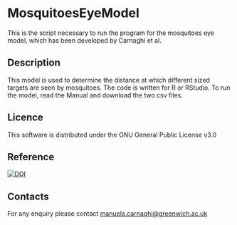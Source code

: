 # MosquitoesEyeModel
This is the script necessary to run the program for the mosquitoes eye model, which has been developed by Carnaghi et al.

## Description
This model is used to determine the distance at which different sized targets are seen by mosquitoes.
The code is written for R or RStudio. To run the model, read the Manual and download the two csv files.

## Licence
This software is distributed under the GNU General Public License v3.0

## Reference

[![DOI](https://zenodo.org/badge/DOI/10.5281/zenodo.6319962.svg)](https://doi.org/10.5281/zenodo.7789042)
## Contacts
For any enquiry please contact <manuela.carnaghi@greenwich.ac.uk>
